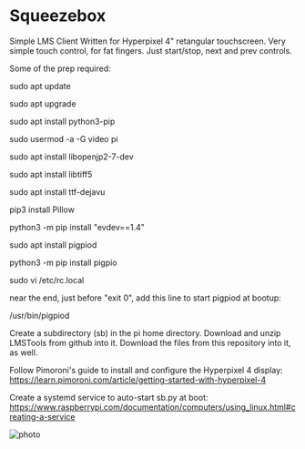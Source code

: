 # Squeezebox
Simple LMS Client 
Written for Hyperpixel 4" retangular touchscreen.  Very simple touch control, for fat fingers.  Just start/stop, next and prev controls.

Some of the prep required:

sudo apt update

sudo apt upgrade

sudo apt install python3-pip

sudo usermod -a -G video pi

sudo apt install libopenjp2-7-dev

sudo apt install libtiff5

sudo apt install ttf-dejavu

pip3 install Pillow

python3 -m pip install "evdev==1.4"

sudo apt install pigpiod

python3 -m pip install pigpio

sudo vi /etc/rc.local

near the end, just before "exit 0", add this line to start pigpiod at bootup:

/usr/bin/pigpiod

Create a subdirectory (sb) in the pi home directory.  Download and unzip LMSTools from github into it.  Download the files from this repository into it, as well.


Follow Pimoroni's guide to install and configure the Hyperpixel 4 display:  https://learn.pimoroni.com/article/getting-started-with-hyperpixel-4

Create a systemd service to auto-start sb.py at boot: 
https://www.raspberrypi.com/documentation/computers/using_linux.html#creating-a-service

![photo](https://blogger.googleusercontent.com/img/a/AVvXsEhMknYuzTLUjgOaBY3bprbqNAH_ZTRH4tSL0SEY7FEo-rhAtquIV9xGgr5IeupwkfhRanZm8FhUtDCllnxqEpNPSzXeiboBrS1ZGFbbwuEUo5rrPD6AVtlwL4yBVRy45xPeYeP0zZt8DJG9TXrHPpR4bLPUq4ehwG_UALyLl4Tmcemx1GGrNfLTOMtq-Q=s2048)
